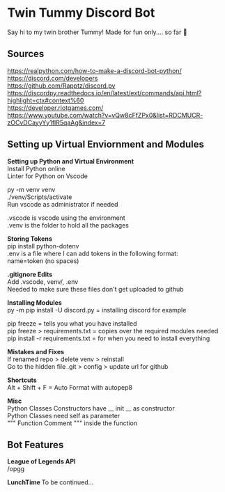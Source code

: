 # Twin Tummy Discord Bot
Say hi to my twin brother Tummy! Made for fun only.... so far 👀

## Sources
https://realpython.com/how-to-make-a-discord-bot-python/ <br />
https://discord.com/developers  <br />
https://github.com/Rapptz/discord.py   <br />
https://discordpy.readthedocs.io/en/latest/ext/commands/api.html?highlight=ctx#context%60 <br />
https://developer.riotgames.com/ <br />
https://www.youtube.com/watch?v=vQw8cFfZPx0&list=RDCMUCR-zOCvDCayyYy1flR5qaAg&index=7  <br />

## Setting up Virtual Enviornment and Modules
<b>Setting up Python and Virtual Environment</b>  
Install Python online  
Linter for Python on Vscode  

py -m venv venv  
./venv/Scripts/activate  
Run vscode as administrator if needed  

.vscode is vscode using the environment  
.venv is the folder to hold all the packages  

<b>Storing Tokens</b>  
pip install python-dotenv  
.env is a file where I can add tokens in the following format:  
name=token (no spaces)  

<b>.gitignore Edits</b>  
Add .vscode, venv/, .env  
Needed to make sure these files don't get uploaded to github  

<b>Installing Modules</b>   
py -m pip install -U discord.py = installing discord for example   

pip freeze = tells you what you have installed  
pip freeze > requirements.txt = copies over the required modules needed  
pip install -r requirements.txt = for when you need to install everything  

<b>Mistakes and Fixes</b>  
If renamed repo > delete venv > reinstall  
Go to the hidden file .git > config > update url for github  

<b>Shortcuts</b>  
Alt + Shift + F = Auto Format with autopep8  

<b>Misc</b>  
Python Classes Constructors have __ init __ as constructor  
Python Classes need self as parameter  
""" Function Comment """ inside the function

## Bot Features  
<b> League of Legends API </b>  
/opgg

<b> LunchTime </b>
To be continued...
